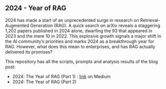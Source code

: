 ## 2024 - Year of RAG

2024 has made a start of an unprecedented surge in research on Retrieval-Augmented Generation (RAG). A quick search on arXiv reveals a staggering 1,202 papers published in 2024 alone, dwarfing the 93 that appeared in 2023 and the mere 10 in 2022. This explosive growth signals a major shift in the AI community’s priorities and marks 2024 as a breakthrough year for RAG. However, what does this mean to enterprises, and has RAG actually delivered its promises?

This repository has all the scripts, prompts and analysis results of the blog post: 
- 2024: The Year of RAG (Part 1) : [link](https://medium.com/@yu-joshua/2024-the-year-of-rag-part-1-bdf8a05f818d) on Medium
- 2024: The Year of RAG (Part 2)

